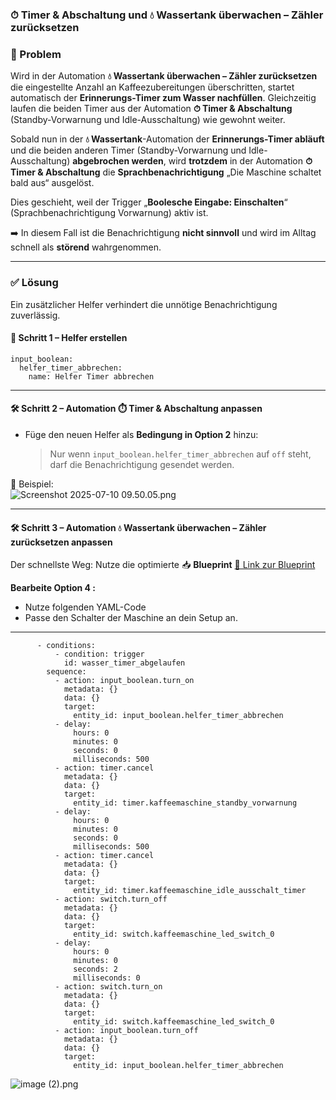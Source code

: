 ### ⏱ Timer & Abschaltung und 💧 Wassertank überwachen – Zähler zurücksetzen

### 🐞 Problem

Wird in der Automation **💧 Wassertank überwachen – Zähler zurücksetzen** die eingestellte Anzahl an Kaffeezubereitungen überschritten, startet automatisch der **Erinnerungs-Timer zum Wasser nachfüllen**. Gleichzeitig laufen die beiden Timer aus der Automation **⏱ Timer & Abschaltung** (Standby-Vorwarnung und Idle-Ausschaltung) wie gewohnt weiter.

Sobald nun in der **💧 Wassertank**-Automation der **Erinnerungs-Timer abläuft** und die beiden anderen Timer (Standby-Vorwarnung und Idle-Ausschaltung) **abgebrochen werden**, wird **trotzdem** in der Automation **⏱ Timer & Abschaltung** die **Sprachbenachrichtigung** „Die Maschine schaltet bald aus“ ausgelöst.  
  
Dies geschieht, weil der Trigger „**Boolesche Eingabe: Einschalten**“ (Sprachbenachrichtigung Vorwarnung) aktiv ist.

➡️ In diesem Fall ist die Benachrichtigung **nicht sinnvoll** und wird im Alltag schnell als **störend** wahrgenommen.

---

### ✅ Lösung

Ein zusätzlicher Helfer verhindert die unnötige Benachrichtigung zuverlässig.

#### 🧩 Schritt 1 – Helfer erstellen

```
input_boolean:
  helfer_timer_abbrechen:
    name: Helfer Timer abbrechen
```

---

#### 🛠 Schritt 2 – Automation ⏱ Timer & Abschaltung anpassen

- Füge den neuen Helfer als **Bedingung in Option 2** hinzu:

  > Nur wenn `input_boolean.helfer_timer_abbrechen` auf `off` steht, darf die Benachrichtigung gesendet werden.

📸 Beispiel:  
 ![Screenshot 2025-07-10 09.50.05.png](.attachments.3972/Screenshot%202025-07-10%2009.50.05.png)

---

#### 🛠 Schritt 3 – Automation 💧 Wassertank überwachen – Zähler zurücksetzen anpassen

Der schnellste Weg: Nutze die optimierte 📥 **Blueprint**  [🔗 Link zur Blueprint](https://gist.github.com/Dajwitt/24050e09d1b8b191cce9dfcfa0660ccf)

**Bearbeite Option 4 :** 

- Nutze folgenden YAML-Code
- Passe den Schalter der Maschine an dein Setup an.

---

```
      - conditions:
          - condition: trigger
            id: wasser_timer_abgelaufen
        sequence:
          - action: input_boolean.turn_on
            metadata: {}
            data: {}
            target:
              entity_id: input_boolean.helfer_timer_abbrechen
          - delay:
              hours: 0
              minutes: 0
              seconds: 0
              milliseconds: 500
          - action: timer.cancel
            metadata: {}
            data: {}
            target:
              entity_id: timer.kaffeemaschine_standby_vorwarnung
          - delay:
              hours: 0
              minutes: 0
              seconds: 0
              milliseconds: 500
          - action: timer.cancel
            metadata: {}
            data: {}
            target:
              entity_id: timer.kaffeemaschine_idle_ausschalt_timer
          - action: switch.turn_off
            metadata: {}
            data: {}
            target:
              entity_id: switch.kaffeemaschine_led_switch_0
          - delay:
              hours: 0
              minutes: 0
              seconds: 2
              milliseconds: 0
          - action: switch.turn_on
            metadata: {}
            data: {}
            target:
              entity_id: switch.kaffeemaschine_led_switch_0
          - action: input_boolean.turn_off
            metadata: {}
            data: {}
            target:
              entity_id: input_boolean.helfer_timer_abbrechen
```

![image (2).png](.attachments.3972/image%20%282%29.png)
